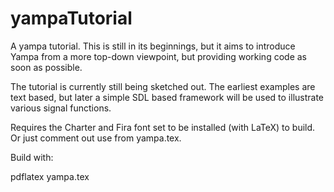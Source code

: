 # yampaTutorial
A yampa tutorial. This is still in its beginnings, but it aims to introduce Yampa from a more top-down viewpoint, but providing working code as soon as possible.

The tutorial is currently still being sketched out. The earliest examples are text based, but later a simple SDL based framework will be used to illustrate various signal functions.

Requires the Charter and Fira font set to be installed (with LaTeX) to build. Or just comment out use from yampa.tex.

Build with:

pdflatex yampa.tex
